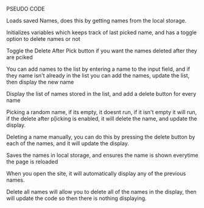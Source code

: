 PSEUDO CODE

  Loads saved Names, does this by getting names from the local storage.

  Initializes variables which keeps track of last picked name, and has a toggle option to delete names or not

  Toggle the Delete After Pick button if you want the names deleted after they are pciked

  You can add names to the list by entering a name to the input field, and if they name isn't already in the list you can add the names, update the list, then display the new name 

  Display the list of names stored in the list, and add a delete button for every name 

  Picking a random name, if its empty, it doesnt run, if it isn't empty it will run, if the delete after p[icking is enabled, it will delete the name, and update the display.

  Deleting a name manually, you can do this by pressing the delete button by each of the names, and it will update the display.

  Saves the names in local storage, and ensures the name is shown everytime the page is reloaded

  When you open the site, it will automatically display any of the previous names. 

  Delete all names will allow you to delete all of the names in the display, then will update the code so then there is nothing displaying.
